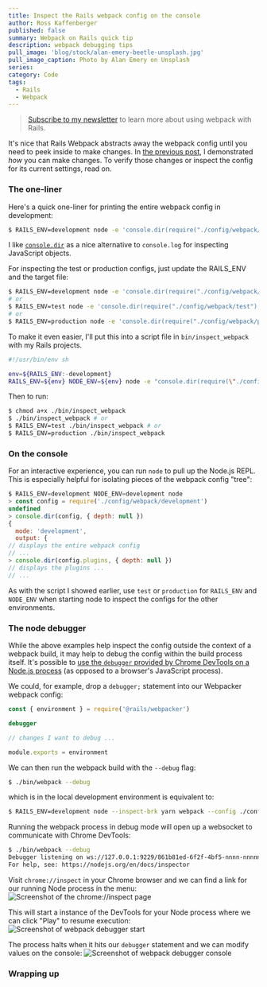 ```yaml
---
title: Inspect the Rails webpack config on the console
author: Ross Kaffenberger
published: false
summary: Webpack on Rails quick tip
description: webpack debugging tips
pull_image: 'blog/stock/alan-emery-beetle-unsplash.jpg'
pull_image_caption: Photo by Alan Emery on Unsplash
series:
category: Code
tags:
  - Rails
  - Webpack
---
```


> [Subscribe to my newsletter](https://little-fog-6985.ck.page/9c5bc129d8) to learn more about using webpack with Rails.

It's nice that Rails Webpack abstracts away the webpack config until you need to peek inside to make changes. In [the previous post](/blog/how-to-customize-webpack-for-rails-apps.html), I demonstrated _how_ you can make changes. To verify those changes or inspect the config for its current settings, read on.

### The one-liner

Here's a quick one-liner for printing the entire webpack config in development:
```sh
$ RAILS_ENV=development node -e 'console.dir(require("./config/webpack/development"), { depth: null })'
```
I like [`console.dir`](https://nodejs.org/api/console.html#console_console_dir_obj_options) as a nice alternative to `console.log` for inspecting JavaScript objects.

For inspecting the test or production configs, just update the RAILS_ENV and the target file:
```sh
$ RAILS_ENV=development node -e 'console.dir(require("./config/webpack/development"), { depth: null })'
# or
$ RAILS_ENV=test node -e 'console.dir(require("./config/webpack/test"), { depth: null })'
# or
$ RAILS_ENV=production node -e 'console.dir(require("./config/webpack/production"), { depth: null })'
```

To make it even easier, I'll put this into a script file in `bin/inspect_webpack` with my Rails projects.
```sh
#!/usr/bin/env sh

env=${RAILS_ENV:-development}
RAILS_ENV=${env} NODE_ENV=${env} node -e "console.dir(require(\"./config/webpack/${env}\"), { depth: null })"
```
Then to run:
```sh
$ chmod a+x ./bin/inspect_webpack
$ ./bin/inspect_webpack # or
$ RAILS_ENV=test ./bin/inspect_webpack # or
$ RAILS_ENV=production ./bin/inspect_webpack
```

### On the console

For an interactive experience, you can run `node` to pull up the Node.js REPL. This is especially helpful for isolating pieces of the webpack config "tree":
```js
$ RAILS_ENV=development NODE_ENV=development node
> const config = require('./config/webpack/development')
undefined
> console.dir(config, { depth: null })
{
  mode: 'development',
  output: {
// displays the entire webpack config
// ...
> console.dir(config.plugins, { depth: null })
// displays the plugins ...
// ...
```
As with the script I showed earlier, use `test` or `production` for `RAILS_ENV` and `NODE_ENV` when starting node to inspect the configs for the other environments.

### The node debugger

While the above examples help inspect the config outside the context of a webpack build, it may help to debug the config within the build process itself. It's possible to [use the `debugger` provided by Chrome DevTools on a Node.js process](https://medium.com/@paul_irish/debugging-node-js-nightlies-with-chrome-devtools-7c4a1b95ae27) (as opposed to a browser's JavaScript process).

We could, for example, drop a `debugger;` statement into our Webpacker webpack config:

```javascript
const { environment } = require('@rails/webpacker')

debugger

// changes I want to debug ...

module.exports = environment
```

We can then run the webpack build with the `--debug` flag:

```sh
$ ./bin/webpack --debug
```

which is in the local development environment is equivalent to:

```sh
$ RAILS_ENV=development node --inspect-brk yarn webpack --config ./config/webpack/development.js
```

Running the webpack process in debug mode will open up a websocket to communicate with Chrome DevTools:

```sh
$ ./bin/webpack --debug
Debugger listening on ws://127.0.0.1:9229/861b81ed-6f2f-4bf5-nnnn-nnnnnnnnnnnn
For help, see: https://nodejs.org/en/docs/inspector
```

Visit `chrome://inspect` in your Chrome browser and we can find a link for our running Node process in the menu:
![Screenshot of the chrome://inspect page](blog/webpack/chrome-inspect-main.png)

This will start a instance of the DevTools for your Node process where we can click "Play" to resume execution:
![Screenshot of webpack debugger start](blog/webpack/chrome-inspect-webpack-debug-1.png)

The process halts when it hits our `debugger` statement and we can modify values on the console:
![Screenshot of webpack debugger console](blog/webpack/chrome-inspect-webpack-debug-2.png)

### Wrapping up
